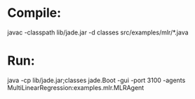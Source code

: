 # Compile:
javac -classpath lib/jade.jar -d classes src/examples/mlr/*.java

# Run:
java -cp lib/jade.jar;classes jade.Boot -gui -port 3100 -agents MultiLinearRegression:examples.mlr.MLRAgent